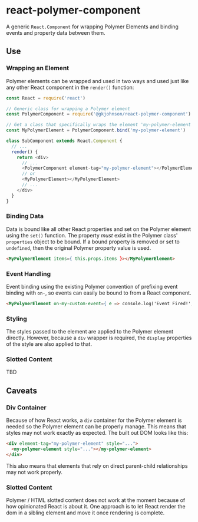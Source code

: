 # react-polymer-component

A generic `React.Component` for wrapping Polymer Elements and binding events and property data between them.

## Use
### Wrapping an Element

Polymer elements can be wrapped and used in two ways and used just like any other React component in the `render()` function:

``` javascript
const React = require('react')

// Generic class for wrapping a Polymer element
const PolymerComponent = require('@gkjohnson/react-polymer-component')

// Get a class that specifically wraps the element 'my-polymer-element'
const MyPolymerElement = PolymerComponent.bind('my-polymer-element')

class SubComponent extends React.Component {
  // ...
  render() {
    return <div>
      // ...
      <PolymerComponent element-tag="my-polymer-element"></PolymerElement>
      // or
      <MyPolymerElement></MyPolymerElement>
      // ...
    </div>
  }
}
```

### Binding Data

Data is bound like all other React properties and set on the Polymer element using the `set()` function. The property _must_ exist in the Polymer class' `properties` object to be bound. If a bound property is removed or set to `undefined`, then the original Polymer property value is used.

```html
<MyPolymerElement items={ this.props.items }></MyPolymerElement>
```

### Event Handling

Event binding using the existing Polymer convention of prefixing event binding with `on-`, so events can easily be bound to from a React component.

```html
<MyPolymerElement on-my-custom-event={ e => console.log('Event Fired!', e) }></MyPolymerElement>
```

### Styling

The styles passed to the element are applied to the Polymer element directly. However, because a `div` wrapper is required, the `display` properties of the style are also applied to that.

### Slotted Content
TBD

## Caveats

### Div Container

Because of how React works, a `div` container for the Polymer element is needed so the Polymer element can be properly manage. This means that styles may not work exactly as expected. The built out DOM looks like this:

```html
<div element-tag="my-polymer-element" style="...">
  <my-polymer-element style="..."></my-polymer-element>
</div>
```

This also means that elements that rely on direct parent-child relationships may not work properly.

### Slotted Content

Polymer / HTML slotted content does not work at the moment because of how opinionated React is about it. One approach is to let React render the dom in a sibling element and move it once rendering is complete.

